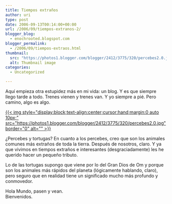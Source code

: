 ```yaml
---
title: Tiempos extraños
author: uri
type: post
date: 2006-09-13T00:14:00+00:00
url: /2006/09/tiempos-extranos-2/
blogger_blog:
  - enochrooted.blogspot.com
blogger_permalink:
  - /2006/09/tiempos-extraos.html
thumbnail:
  src: "https://photos1.blogger.com/blogger/2412/3775/320/percebes2.0.jpg"
  alt: Thumbnail image
categories:
  - Uncategorized

---
```

Aquí empieza otra estupidez más en mi vida: un blog. Y es que siempre llego tarde a todo. Trenes vienen y trenes van. Y yo siempre a pié. Pero camino, algo es algo.

[{{< img style="display:block;text-align:center;cursor:hand;margin:0 auto 10px;" src="https://photos1.blogger.com/blogger/2412/3775/320/percebes2.0.jpg" border="0" alt="" >}}][1]

¿Percebes y tortugas? En cuanto a los percebes, creo que son los animales comunes más extraños de toda la tierra. Después de nosotros, claro. Y ya que vivimos en tiempos extraños e interesantes (desgraciadamente) les he querido hacer un pequeño tributo.

Lo de las tortugas supongo que viene por lo del Gran Dios de Om y porque son los animales más rápidos del planeta (lógicamente hablando, claro), pero seguro que en realidad tiene un significado mucho más profundo y conmovedor. 

Hola Mundo, pasen y vean.  
Bienvenidos.

 [1]: https://photos1.blogger.com/blogger/2412/3775/1600/percebes2.0.jpg
